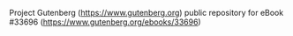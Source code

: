 Project Gutenberg (https://www.gutenberg.org) public repository for eBook #33696 (https://www.gutenberg.org/ebooks/33696)
